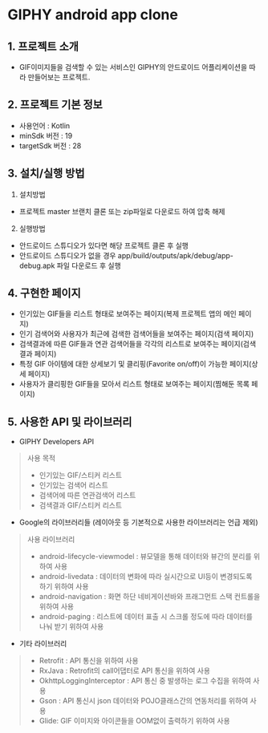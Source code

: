 # GIPHY android app clone

## 1. 프로젝트 소개
- GIF이미지들을 검색할 수 있는 서비스인 GIPHY의 안드로이드 어플리케이션을 따라 만들어보는 프로젝트.

## 2. 프로젝트 기본 정보
- 사용언어 : Kotlin
- minSdk 버전 : 19
- targetSdk 버전 : 28

## 3. 설치/실행 방법
1. 설치방법
- 프로젝트 master 브랜치 클론 또는 zip파일로 다운로드 하여 압축 해제

2. 실행방법
- 안드로이드 스튜디오가 있다면 해당 프로젝트 클론 후 실행
- 안드로이드 스튜디오가 없을 경우 app/build/outputs/apk/debug/app-debug.apk 파일 다운로드 후 실행

## 4. 구현한 페이지
- 인기있는 GIF들을 리스트 형태로 보여주는 페이지(복제 프로젝트 앱의 메인 페이지)
- 인기 검색어와 사용자가 최근에 검색한 검색어들을 보여주는 페이지(검색 페이지)
- 검색결과에 따른 GIF들과 연관 검색어들을 각각의 리스트로 보여주는 페이지(검색 결과 페이지)
- 특정 GIF 아이템에 대한 상세보기 및 클리핑(Favorite on/off)이 가능한 페이지(상세 페이지)
- 사용자가 클리핑한 GIF들을 모아서 리스트 형태로 보여주는 페이지(찜해둔 목록 페이지)

## 5. 사용한 API 및 라이브러리
- GIPHY Developers API
> 사용 목적
> - 인기있는 GIF/스티커 리스트
> - 인기있는 검색어 리스트
> - 검색어에 따른 연관검색어 리스트
> - 검색결과 GIF/스티커 리스트

- Google의 라이브러리들 (레이아웃 등 기본적으로 사용한 라이브러리는 언급 제외)
> 사용 라이브러리
> - android-lifecycle-viewmodel : 뷰모델을 통해 데이터와 뷰간의 분리를 위하여 사용
> - android-livedata : 데이터의 변화에 따라 실시간으로 UI등이 변경되도록 하기 위하여 사용
> - android-navigation : 화면 하단 네비게이션바와 프래그먼트 스택 컨트롤을 위하여 사용
> - android-paging : 리스트에 데이터 표출 시 스크롤 정도에 따라 데이터를 나눠 받기 위하여 사용

- 기타 라이브러리
> - Retrofit : API 통신을 위하여 사용
> - RxJava : Retrofit의 call어댑터로 API 통신을 위하여 사용
> - OkhttpLoggingInterceptor : API 통신 중 발생하는 로그 수집을 위하여 사용
> - Gson : API 통신시 json 데이터와 POJO클래스간의 연동처리를 위하여 사용 
> - Glide: GIF 이미지와 아이콘들을 OOM없이 출력하기 위하여 사용 


